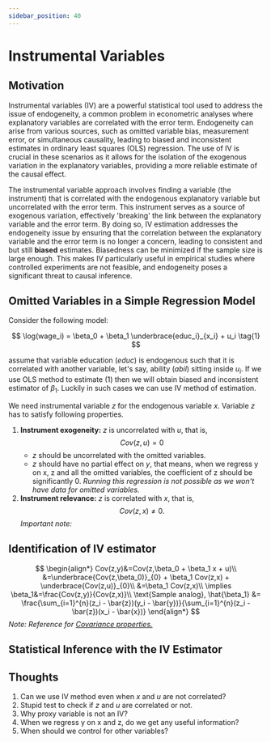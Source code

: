 ```yaml
---
sidebar_position: 40
---
```

# Instrumental Variables

## Motivation
<div style={{ textAlign: 'justify' }}>
Instrumental variables (IV) are a powerful statistical tool used to address the issue of endogeneity, a common problem in econometric analyses where explanatory variables are correlated with the error term. Endogeneity can arise from various sources, such as omitted variable bias, measurement error, or simultaneous causality, leading to biased and inconsistent estimates in ordinary least squares (OLS) regression. The use of IV is crucial in these scenarios as it allows for the isolation of the exogenous variation in the explanatory variables, providing a more reliable estimate of the causal effect.

The instrumental variable approach involves finding a variable (the instrument) that is correlated with the endogenous explanatory variable but uncorrelated with the error term. This instrument serves as a source of exogenous variation, effectively 'breaking' the link between the explanatory variable and the error term. By doing so, IV estimation addresses the endogeneity issue by ensuring that the correlation between the explanatory variable and the error term is no longer a concern, leading to consistent and but still **biased** estimates. Biasedness can be minimized if the sample size is large enough. This makes IV particularly useful in empirical studies where controlled experiments are not feasible, and endogeneity poses a significant threat to causal inference.
</div>

## Omitted Variables in a Simple Regression Model

Consider the following model:

$$
\log(wage_i) = \beta_0 + \beta_1 \underbrace{educ_i}_{x_i} + u_i \tag{1}
$$

assume that variable education $(educ)$ is endogenous such that it is correlated with another variable, let's say, ability $(abil)$ sitting inside $u_i$. If we use OLS method to estimate $(1)$ then we will obtain biased and inconsistent estimator of $\beta_1$. Luckily in such cases we can use IV method of estimation.

We need instrumental variable $z$ for the endogenous variable $x$. Variable $z$ has to satisfy following properties.
1. **Instrument exogeneity:** $z$ is uncorrelated with $u$, that is,
   $$
   Cov(z,u)=0
   $$
    *   $z$ should be uncorrelated with the omitted variables.
    *   $z$ should have no partial effect on $y$, that means, when we regress y on x, z and all the omitted variables, the coefficient of z should be significantly 0. *Running this regression is not possible as we won't have data for omitted variables.* 
2. **Instrument relevance:** $z$ is correlated with $x$, that is,
   $$
   Cov(z,x)\neq0.
   $$
   *Important note:*

## Identification of IV estimator

$$
\begin{align*}
Cov(z,y)&=Cov(z,\beta_0 + \beta_1 x + u)\\
&=\underbrace{Cov(z,\beta_0)}_{0} + \beta_1 Cov(z,x) + \underbrace{Cov(z,u)}_{0}\\
&=\beta_1 Cov(z,x)\\
\implies \beta_1&=\frac{Cov(z,y)}{Cov(z,x)}\\
\text{Sample analog}, \hat{\beta_1} &= \frac{\sum_{i=1}^{n}(z_i - \bar{z})(y_i - \bar{y})}{\sum_{i=1}^{n}(z_i - \bar{z})(x_i - \bar{x})}
\end{align*}
$$
*Note: Reference for* [*Covariance properties.*](https://macropy.com/Notebooks_Courses/docs/math_stat/Statistics/imp_stats_result#covariance-properties)

## Statistical Inference with the IV Estimator



## Thoughts
1. Can we use IV method even when $x$ and $u$ are not correlated?
2. Stupid test to check if $z$ and $u$ are correlated or not.
3. Why proxy variable is not an IV?
4. When we regress y on x and z, do we get any useful information?
5. When should we control for other variables?